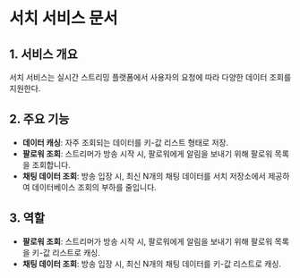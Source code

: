 # 서치 서비스 문서

## 1. 서비스 개요
서치 서비스는 실시간 스트리밍 플랫폼에서 사용자의 요청에 따라 다양한 데이터 조회를 지원한다.

## 2. 주요 기능
- **데이터 캐싱**: 자주 조회되는 데이터를 키-값 리스트 형태로 저장.
- **팔로워 조회**: 스트리머가 방송 시작 시, 팔로워에게 알림을 보내기 위해 팔로워 목록을 조회합니다.
- **채팅 데이터 조회**: 방송 입장 시, 최신 N개의 채팅 데이터를 서치 저장소에서 제공하여 데이터베이스 조회의 부하를 줄입니다.

## 3. 역할
- **팔로워 조회**: 스트리머가 방송 시작 시, 팔로워에게 알림을 보내기 위해 팔로워 목록을 키-값 리스트로 캐싱.
- **채팅 데이터 조회**: 방송 입장 시, 최신 N개의 채팅 데이터를 키-값 리스트로 캐싱.
